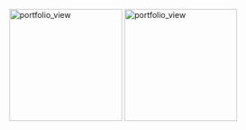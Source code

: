 <p float="left">
 <img width="200" alt="portfolio_view" src="https://user-images.githubusercontent.com/62503851/115988602-2bfae200-a5c3-11eb-8d56-c51fb336fa9a.png">
<img width="200" alt="portfolio_view" src="https://user-images.githubusercontent.com/62503851/118400140-0cf2eb80-b669-11eb-9334-12b6d507ecf7.png">
</p>


